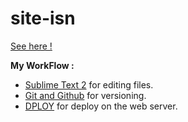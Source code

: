 site-isn
========

[See here !](http://oprax.hol.es/isn/)

**My WorkFlow :**
* [Sublime Text 2](http://oprax.hol.es/isn/) for editing files.
* [Git and Github](https://github.com) for versioning.
* [DPLOY](http://leanmeanfightingmachine.github.io/dploy/) for deploy on the web server.

